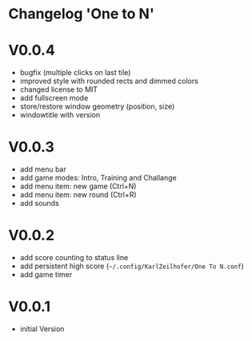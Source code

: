 Changelog 'One to N'
====================

# V0.0.4
* bugfix (multiple clicks on last tile)
* improved style with rounded rects and dimmed colors
* changed license to MIT
* add fullscreen mode
* store/restore window geometry (position, size)
* windowtitle with version

# V0.0.3
* add menu bar
* add game modes: Intro, Training and Challange
* add menu item: new game (Ctrl+N)
* add menu item: new round (Ctrl+R)
* add sounds

# V0.0.2
* add score counting to status line
* add persistent high score (`~/.config/KarlZeilhofer/One To N.conf`)
* add game timer

# V0.0.1
* initial Version
